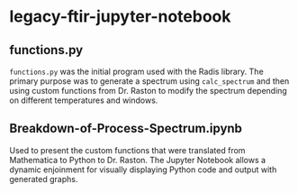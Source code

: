 # legacy-ftir-jupyter-notebook

## functions.py

`functions.py` was the initial program used with the Radis library. The primary purpose was to generate a spectrum using `calc_spectrum` and then using custom functions from Dr. Raston to modify the spectrum depending on different temperatures and windows.

## Breakdown-of-Process-Spectrum.ipynb

Used to present the custom functions that were translated from Mathematica to Python to Dr. Raston. The Jupyter Notebook allows a dynamic enjoinment for visually displaying Python code and output with generated graphs.
